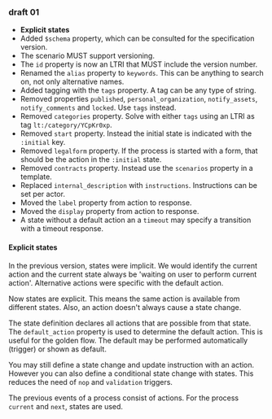 ### draft 01

* **Explicit states**
* Added `$schema` property, which can be consulted for the specification version.
* The scenario MUST support versioning.
* The `id` property is now an LTRI that MUST include the version number.
* Renamed the `alias` property to `keywords`. This can be anything to search on, not only alternative names.
* Added tagging with the `tags` property. A tag can be any type of string.
* Removed properties `published`, `personal_organization`, `notify_assets`, `notify_comments` and `locked`. Use `tags` instead.
* Removed `categories` property. Solve with either `tags` using an LTRI as tag `lt:/category/YCpKr0xp`.
* Removed `start` property. Instead the initial state is indicated with the `:initial` key.
* Removed `legalform` property. If the process is started with a form, that should be the action in the `:initial` state.
* Removed `contracts` property. Instead use the `scenarios` property in a template.
* Replaced `internal_description` with `instructions`. Instructions can be set per actor.
* Moved the `label` property from action to response.
* Moved the `display` property from action to response.
* A state without a default action an a `timeout` may specify a transition with a timeout response.

#### Explicit states

In the previous version, states were implicit. We would identify the current action and the current state always be
'waiting on user to perform current action'. Alternative actions were specific with the default action.

Now states are explicit. This means the same action is available from different states. Also, an action doesn't always
cause a state change.

The state definition declares all actions that are possible from that state. The `default_action` property is used to
determine the default action. This is useful for the golden flow. The default may be performed automatically (trigger)
or shown as default.

You may still define a state change and update instruction with an action. However you can also define a conditional
state change with states. This reduces the need of `nop` and `validation` triggers.

The previous events of a process consist of actions. For the process `current` and `next`, states are used.
